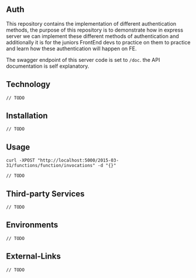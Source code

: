 ## Auth
This repository contains the implementation of different authentication methods, the purpose of this repository is to demonstrate how in express server we can implement these different methods of authentication and additionally it is for the juniors FrontEnd devs to practice on them to practice and learn how these authentication will happen on FE.

The swagger endpoint of this server code is set to `/doc`. the API documentation is self explanatory.

## Technology
```
// TODO
```

## Installation
```
// TODO
```

## Usage

```
curl -XPOST "http://localhost:5000/2015-03-31/functions/function/invocations" -d "{}"
```

```
// TODO
```

## Third-party Services
```
// TODO
```

## Environments

```
// TODO
```


## External-Links
```
// TODO
```
